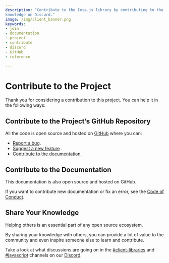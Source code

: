 ```yaml
---
description: "Contribute to the Iota.js library by contributing to the official GitHub repository or sharing your
knowledge on Discord."
image: /img/client_banner.png
keywords:
- join
- documentation
- project
- contribute
- discord
- GitHub
- reference

---
```


# Contribute to the Project

Thank you for considering a contribution to this project. You can help it in the following ways:

## Contribute to the Project’s GitHub Repository

All the code is open source and hosted on [GitHub](https://github.com/iotaledger/iota.js) where you can:

- [Report a bug](https://github.com/iotaledger/iota.js/issues/new?assignees=&labels=c-bug&template=bug_report.md&title=).
- [Suggest a new feature](https://github.com/iotaledger/iota.js/issues/new?assignees=&labels=&template=feature_request.md)
  .
- [Contribute to the documentation](#contribute-to-the-documentation).

## Contribute to the Documentation

This documentation is also open source and hosted on GitHub.

If you want to contribute new documentation or fix an error, see
the [Code of Conduct](https://github.com/iotaledger/iota.js/blob/feat/stardust/.github/CODE_OF_CONDUCT.md).

## Share Your Knowledge

Helping others is an essential part of any open source ecosystem.

By sharing your knowledge with others, you can provide a lot of value to the community and even inspire someone else to
learn and contribute.

Take a look at what discussions are going on in
the [#client-libraries](https://discord.com/channels/397872799483428865/800637917189636136)
and [#javascript](https://discord.com/channels/397872799483428865/400435174518685696) channels on
our [Discord](https://discord.iota.org).
